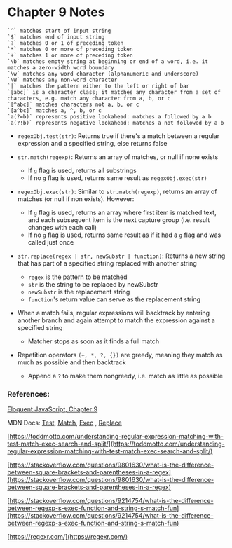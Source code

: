 # Chapter 9 Notes

    `^` matches start of input string
    `$` matches end of input string
    `?` matches 0 or 1 of preceding token
    `*` matches 0 or more of preceding token
    `+` matches 1 or more of preceding token
    `\b` matches empty string at beginning or end of a word, i.e. it matches a zero-width word boundary
    `\w` matches any word character (alphanumeric and underscore)
    `\W` matches any non-word character
    `|` matches the pattern either to the left or right of bar
    `[abc]` is a character class; it matches any character from a set of characters, e.g. match any character from a, b, or c
    `[^abc]` matches characters not a, b, or c
    `[a^bc]` matches a, ^, b, or c
    `a(?=b)` represents positive lookahead: matches a followed by a b
    `a(?!b)` represents negative lookahead: matches a not followed by a b

- `regexObj.test(str)`: Returns true if there's a match between a regular expression and a specified string, else returns false

- `str.match(regexp)`: Returns an array of matches, or null if none exists

  - If `g` flag is used, returns all substrings
  - If no `g` flag is used, returns same result as `regexObj.exec(str)`

- `regexObj.exec(str)`: Similar to `str.match(regexp)`, returns an array of matches (or null if non exists). However:

  - If `g` flag is used, returns an array where first item is matched text, and each subsequent item is the next capture group (i.e. result changes with each call)
  - If no `g` flag is used, returns same result as if it had a `g` flag and was called just once

- `str.replace(regex | str, newSubstr | function)`: Returns a new string that has part of a specified string replaced with another string

  - `regex` is the pattern to be matched
  - `str` is the string to be replaced by newSubstr
  - `newSubstr` is the replacement string
  - `function`'s return value can serve as the replacement string

- When a match fails, regular expressions will backtrack by entering another branch and again attempt to match the expression against a specified string
  - Matcher stops as soon as it finds a full match
- Repetition operators `(+, *, ?, {})` are greedy, meaning they match as much as possible and then backtrack
  - Append a `?` to make them nongreedy, i.e. match as little as possible

### References:

[Eloquent JavaScript, Chapter 9](https://eloquentjavascript.net/09_regexp.html)

MDN Docs: [Test](https://developer.mozilla.org/en-US/docs/Web/JavaScript/Reference/Global_Objects/RegExp/test), [Match](https://developer.mozilla.org/en-US/docs/Web/JavaScript/Reference/Global_Objects/String/match), [Exec](https://developer.mozilla.org/en-US/docs/Web/JavaScript/Reference/Global_Objects/RegExp/exec)
, [Replace](https://developer.mozilla.org/en-US/docs/Web/JavaScript/Reference/Global_Objects/String/replace)

[https://toddmotto.com/understanding-regular-expression-matching-with-test-match-exec-search-and-split/](https://toddmotto.com/understanding-regular-expression-matching-with-test-match-exec-search-and-split/)

[https://stackoverflow.com/questions/9801630/what-is-the-difference-between-square-brackets-and-parentheses-in-a-regex](https://stackoverflow.com/questions/9801630/what-is-the-difference-between-square-brackets-and-parentheses-in-a-regex)

[https://stackoverflow.com/questions/9214754/what-is-the-difference-between-regexp-s-exec-function-and-string-s-match-fun](https://stackoverflow.com/questions/9214754/what-is-the-difference-between-regexp-s-exec-function-and-string-s-match-fun)

[https://regexr.com/](https://regexr.com/)

